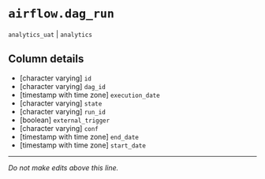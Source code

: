 # `airflow.dag_run`
`analytics_uat` | `analytics`

## Column details
* [character varying] `id`
* [character varying] `dag_id`
* [timestamp with time zone] `execution_date`
* [character varying] `state`
* [character varying] `run_id`
* [boolean]   `external_trigger`
* [character varying] `conf`
* [timestamp with time zone] `end_date`
* [timestamp with time zone] `start_date`

-------------------------------------------------------------------------------
*Do not make edits above this line.*
